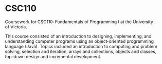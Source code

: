 # CSC110
Coursework for CSC110: Fundamentals of Programming I at the University of Victoria.

This course consisted of an introduction to designing, implementing, and understanding computer programs using an object-oriented programming language (Java). Topics included an introduction to computing and problem solving, selection and iteration, arrays and collections, objects and classes, top-down design and incremental development.
